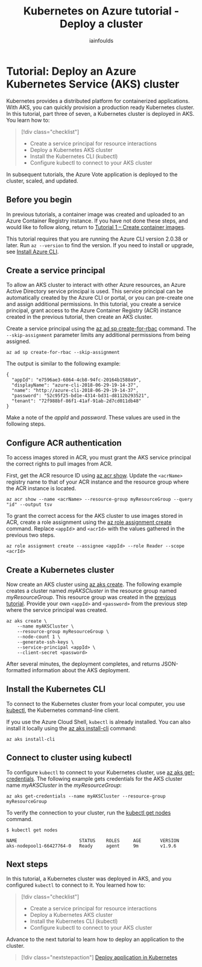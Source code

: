 ﻿---
title: Kubernetes on Azure tutorial - Deploy a cluster
description: In this Azure Kubernetes Service (AKS) tutorial, you create an AKS cluster and use kubectl to connect to the Kubernetes master node.
services: container-service
author: iainfoulds
manager: jeconnoc

ms.service: container-service
ms.topic: tutorial
ms.date: 07/02/2018
ms.author: iainfou
ms.custom: mvc

#Customer intent: As a developer or IT pro, I want to learn how to create an Azure Kubernetes Service (AKS) cluster so that I can deploy and run my own applications.
---

# Tutorial: Deploy an Azure Kubernetes Service (AKS) cluster

Kubernetes provides a distributed platform for containerized applications. With AKS, you can quickly provision a production ready Kubernetes cluster. In this tutorial, part three of seven, a Kubernetes cluster is deployed in AKS. You learn how to:

> [!div class="checklist"]
> * Create a service principal for resource interactions
> * Deploy a Kubernetes AKS cluster
> * Install the Kubernetes CLI (kubectl)
> * Configure kubectl to connect to your AKS cluster

In subsequent tutorials, the Azure Vote application is deployed to the cluster, scaled, and updated.

## Before you begin

In previous tutorials, a container image was created and uploaded to an Azure Container Registry instance. If you have not done these steps, and would like to follow along, return to [Tutorial 1 – Create container images][aks-tutorial-prepare-app].

This tutorial requires that you are running the Azure CLI version 2.0.38 or later. Run `az --version` to find the version. If you need to install or upgrade, see [Install Azure CLI][azure-cli-install].

## Create a service principal

To allow an AKS cluster to interact with other Azure resources, an Azure Active Directory service principal is used. This service principal can be automatically created by the Azure CLI or portal, or you can pre-create one and assign additional permissions. In this tutorial, you create a service principal, grant access to the Azure Container Registry (ACR) instance created in the previous tutorial, then create an AKS cluster.

Create a service principal using the [az ad sp create-for-rbac][] command. The `--skip-assignment` parameter limits any additional permissions from being assigned.

```azurecli
az ad sp create-for-rbac --skip-assignment
```

The output is similar to the following example:

```
{
  "appId": "e7596ae3-6864-4cb8-94fc-20164b1588a9",
  "displayName": "azure-cli-2018-06-29-19-14-37",
  "name": "http://azure-cli-2018-06-29-19-14-37",
  "password": "52c95f25-bd1e-4314-bd31-d8112b293521",
  "tenant": "72f988bf-86f1-41af-91ab-2d7cd011db48"
}
```

Make a note of the *appId* and *password*. These values are used in the following steps.

## Configure ACR authentication

To access images stored in ACR, you must grant the AKS service principal the correct rights to pull images from ACR.

First, get the ACR resource ID using [az acr show][]. Update the `<acrName>` registry name to that of your ACR instance and the resource group where the ACR instance is located.

```azurecli
az acr show --name <acrName> --resource-group myResourceGroup --query "id" --output tsv
```

To grant the correct access for the AKS cluster to use images stored in ACR, create a role assignment using the [az role assignment create][] command. Replace `<appId`> and `<acrId>` with the values gathered in the previous two steps.

```azurecli
az role assignment create --assignee <appId> --role Reader --scope <acrId>
```

## Create a Kubernetes cluster

Now create an AKS cluster using [az aks create][]. The following example creates a cluster named *myAKSCluster* in the resource group named *myResourceGroup*. This resource group was created in the [previous tutorial][aks-tutorial-prepare-acr]. Provide your own `<appId>` and `<password>` from the previous step where the service principal was created.

```azurecli
az aks create \
    --name myAKSCluster \
    --resource-group myResourceGroup \
    --node-count 1 \
    --generate-ssh-keys \
    --service-principal <appId> \
    --client-secret <password>
```

After several minutes, the deployment completes, and returns JSON-formatted information about the AKS deployment.

## Install the Kubernetes CLI

To connect to the Kubernetes cluster from your local computer, you use [kubectl][kubectl], the Kubernetes command-line client.

If you use the Azure Cloud Shell, `kubectl` is already installed. You can also install it locally using the [az aks install-cli][] command:

```azurecli
az aks install-cli
```

## Connect to cluster using kubectl

To configure `kubectl` to connect to your Kubernetes cluster, use [az aks get-credentials][]. The following example gets credentials for the AKS cluster name *myAKSCluster* in the *myResourceGroup*:

```azurecli
az aks get-credentials --name myAKSCluster --resource-group myResourceGroup
```

To verify the connection to your cluster, run the [kubectl get nodes][kubectl-get] command.

```
$ kubectl get nodes

NAME                       STATUS    ROLES     AGE       VERSION
aks-nodepool1-66427764-0   Ready     agent     9m        v1.9.6
```

## Next steps

In this tutorial, a Kubernetes cluster was deployed in AKS, and you configured `kubectl` to connect to it. You learned how to:

> [!div class="checklist"]
> * Create a service principal for resource interactions
> * Deploy a Kubernetes AKS cluster
> * Install the Kubernetes CLI (kubectl)
> * Configure kubectl to connect to your AKS cluster

Advance to the next tutorial to learn how to deploy an application to the cluster.

> [!div class="nextstepaction"]
> [Deploy application in Kubernetes][aks-tutorial-deploy-app]

<!-- LINKS - external -->
[kubectl]: https://kubernetes.io/docs/user-guide/kubectl/
[kubectl-get]: https://kubernetes.io/docs/reference/generated/kubectl/kubectl-commands#get

<!-- LINKS - internal -->
[aks-tutorial-deploy-app]: ./tutorial-kubernetes-deploy-application.md
[aks-tutorial-prepare-acr]: ./tutorial-kubernetes-prepare-acr.md
[aks-tutorial-prepare-app]: ./tutorial-kubernetes-prepare-app.md
[az ad sp create-for-rbac]: /cli/azure/ad/sp#az-ad-sp-create-for-rbac
[az acr show]: /cli/azure/acr#az-acr-show
[az role assignment create]: /cli/azure/role/assignment#az-role-assignment-create
[az aks create]: /cli/azure/aks#az-aks-create
[az aks install-cli]: /cli/azure/aks#az-aks-install-cli
[az aks get-credentials]: /cli/azure/aks#az-aks-get-credentials
[azure-cli-install]: /cli/azure/install-azure-cli
